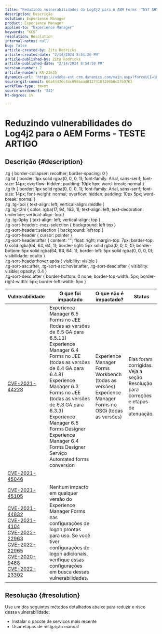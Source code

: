 ```yaml
---
title: "Reduzindo vulnerabilidades do Log4j2 para o AEM Forms -TEST ARTICLE"
description: Descrição
solution: Experience Manager
product: Experience Manager
applies-to: "Experience Manager"
keywords: “KCS”
resolution: Resolution
internal-notes: null
bug: false
article-created-by: Zita Rodricks
article-created-date: "2/14/2024 8:54:20 PM"
article-published-by: Zita Rodricks
article-published-date: "2/14/2024 8:54:50 PM"
version-number: 2
article-number: KA-23635
dynamics-url: "https://adobe-ent.crm.dynamics.com/main.aspx?forceUCI=1&pagetype=entityrecord&etn=knowledgearticle&id=be2b3638-7bcb-ee11-9079-6045bd0063aa"
source-git-commit: 66a44426c4dc698baa48127418f298b8c27b0762
workflow-type: tm+mt
source-wordcount: '342'
ht-degree: 1%

---
```


# Reduzindo vulnerabilidades do Log4j2 para o AEM Forms - TESTE ARTIGO

## Descrição {#description}

.tg { border-collapser: recolher; border-spacing: 0 }<br>.tg td { border: 1px solid rgba(0, 0, 0, 1); font-family: Arial, sans-serif; font-size: 14px; overflow: hidden; padding: 10px 5px; word-break: normal }<br>.tg th { border: 1px solid rgba(0, 0, 0, 1); font-family: Arial, sans-serif; font-size: 14px; font-weight: normal; overflow: hidden; padding: 10px 5px; word-break: normal }<br>.tg .tg-lboi { text-align: left; vertical-align: middle }<br>.tg .tg-t3ni { color: rgba(17, 94, 163, 1); text-align: left; text-decoration: underline; vertical-align: top }<br>.tg .tg-0pky { text-align: left; vertical-align: top }<br>.tg-sort-header::-moz-selection { background: left top }<br>.tg-sort-header::selection { background: left top }<br>.tg-sort-header { cursor: pointer }<br>.tg-sort-header:after { content: &quot;&quot;; float: right; margin-top: 7px; border-top: 0 solid rgba(64, 64, 64, 1); border-right: 5px solid rgba(0, 0, 0, 0); border-bottom: 5px solid rgba(64, 64, 64, 1); border-left: 5px solid rgba(0, 0, 0, 0); visibilidade: oculto }<br>.tg-sort-header:hover:após { visibility: visible }<br>.tg-sort-asc:after, .tg-sort-asc:hover:after, .tg-sort-desc:after { visibility: visible; opacity: 0.4 }<br>.tg-sort-desc:after { border-bottom: 0 none; border-top-width: 5px; border-right-width: 5px; border-left-width: 5px }

| Vulnerabilidade | O que foi impactado | O que não é impactado? | Status |
| --- | --- | --- | --- |
| [CVE-2021-44228](https://cve.mitre.org/cgi-bin/cvename.cgi?name=2021-44228) | Experience Manager 6.5 Forms no JEE (todas as versões de 6.5 GA para 6.5.11)<br>Experience Manager 6.4 Forms no JEE (todas as versões de 6.4 GA para 6.4.8)<br>Experience Manager 6.3 Forms no JEE (todas as versões de 6.3 GA para 6.3.3)<br>Experience Manager 6.5 Forms Designer<br>Experience Manager 6.4 Forms Designer<br>Serviço Automated forms conversion | Experience Manager Forms Workbench (todas as versões)<br>Experience Manager Forms no OSGi (todas as versões) | Elas foram corrigidas. Veja a seção Resolução para correções e etapas de atenuação. |
| [CVE-2021-45046](https://cve.mitre.org/cgi-bin/cvename.cgi?name=2021-45046) |
| [CVE-2021-45105<br><br>CVE-2021-44832<br>CVE-2021-4104<br>CVE-2022-22963<br>CVE-2022-22965<br>CVE-2020-9488<br>CVE-2022-23302](https://cve.mitre.org/cgi-bin/cvename.cgi?name=CVE-2021-45105) | Nenhum impacto em qualquer versão do Experience Manager Forms nas configurações de logon prontas para uso. Se você tiver configurações de logon adicionais, verifique essas configurações em busca dessas vulnerabilidades. | <br> <br> <br> <br> <br> <br> <br> |



## Resolução {#resolution}


Use um dos seguintes métodos detalhados abaixo para reduzir o risco dessa vulnerabilidade:

- Instalar o pacote de serviços mais recente
- Usar etapas de mitigação manual

